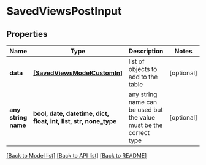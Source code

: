 # SavedViewsPostInput


## Properties
Name | Type | Description | Notes
------------ | ------------- | ------------- | -------------
**data** | [**[SavedViewsModelCustomIn]**](SavedViewsModelCustomIn.md) | list of objects to add to the table | [optional] 
**any string name** | **bool, date, datetime, dict, float, int, list, str, none_type** | any string name can be used but the value must be the correct type | [optional]

[[Back to Model list]](../README.md#documentation-for-models) [[Back to API list]](../README.md#documentation-for-api-endpoints) [[Back to README]](../README.md)


